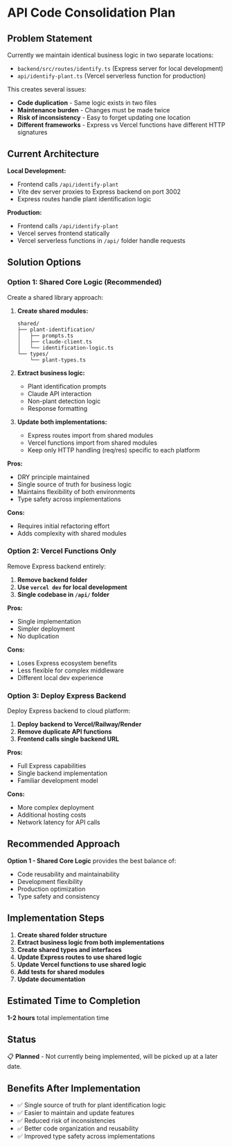 # API Code Consolidation Plan

## Problem Statement

Currently we maintain identical business logic in two separate locations:
- `backend/src/routes/identify.ts` (Express server for local development)
- `api/identify-plant.ts` (Vercel serverless function for production)

This creates several issues:
- **Code duplication** - Same logic exists in two files
- **Maintenance burden** - Changes must be made twice
- **Risk of inconsistency** - Easy to forget updating one location
- **Different frameworks** - Express vs Vercel functions have different HTTP signatures

## Current Architecture

**Local Development:**
- Frontend calls `/api/identify-plant`
- Vite dev server proxies to Express backend on port 3002
- Express routes handle plant identification logic

**Production:**
- Frontend calls `/api/identify-plant`
- Vercel serves frontend statically
- Vercel serverless functions in `/api/` folder handle requests

## Solution Options

### Option 1: Shared Core Logic (Recommended)

Create a shared library approach:

1. **Create shared modules:**
   ```
   shared/
   ├── plant-identification/
   │   ├── prompts.ts
   │   ├── claude-client.ts
   │   └── identification-logic.ts
   └── types/
       └── plant-types.ts
   ```

2. **Extract business logic:**
   - Plant identification prompts
   - Claude API interaction
   - Non-plant detection logic
   - Response formatting

3. **Update both implementations:**
   - Express routes import from shared modules
   - Vercel functions import from shared modules
   - Keep only HTTP handling (req/res) specific to each platform

**Pros:**
- DRY principle maintained
- Single source of truth for business logic
- Maintains flexibility of both environments
- Type safety across implementations

**Cons:**
- Requires initial refactoring effort
- Adds complexity with shared modules

### Option 2: Vercel Functions Only

Remove Express backend entirely:

1. **Remove backend folder**
2. **Use `vercel dev` for local development**
3. **Single codebase in `/api/` folder**

**Pros:**
- Single implementation
- Simpler deployment
- No duplication

**Cons:**
- Loses Express ecosystem benefits
- Less flexible for complex middleware
- Different local dev experience

### Option 3: Deploy Express Backend

Deploy Express backend to cloud platform:

1. **Deploy backend to Vercel/Railway/Render**
2. **Remove duplicate API functions**
3. **Frontend calls single backend URL**

**Pros:**
- Full Express capabilities
- Single backend implementation
- Familiar development model

**Cons:**
- More complex deployment
- Additional hosting costs
- Network latency for API calls

## Recommended Approach

**Option 1 - Shared Core Logic** provides the best balance of:
- Code reusability and maintainability
- Development flexibility
- Production optimization
- Type safety and consistency

## Implementation Steps

1. **Create shared folder structure**
2. **Extract business logic from both implementations**
3. **Create shared types and interfaces**
4. **Update Express routes to use shared logic**
5. **Update Vercel functions to use shared logic**
6. **Add tests for shared modules**
7. **Update documentation**

## Estimated Time to Completion

**1-2 hours** total implementation time

## Status

📋 **Planned** - Not currently being implemented, will be picked up at a later date.

## Benefits After Implementation

- ✅ Single source of truth for plant identification logic
- ✅ Easier to maintain and update features
- ✅ Reduced risk of inconsistencies
- ✅ Better code organization and reusability
- ✅ Improved type safety across implementations